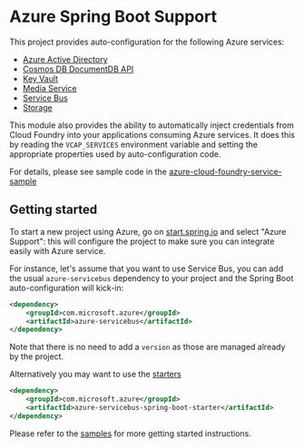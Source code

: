 # Azure Spring Boot Support
This project provides auto-configuration for the following Azure services:

- [Azure Active Directory](../azure-spring-boot-starters/azure-active-directory-spring-boot-starter)
- [Cosmos DB DocumentDB API](../azure-spring-boot-starters/azure-documentdb-spring-boot-starter)
- [Key Vault](../azure-spring-boot-starters/azure-keyvault-secrets-spring-boot-starter)
- [Media Service](../azure-spring-boot-starters/azure-mediaservices-spring-boot-starter)
- [Service Bus](../azure-spring-boot-starters/azure-servicebus-spring-boot-starter)
- [Storage](../azure-spring-boot-starters/azure-storage-spring-boot-starter)

This module also provides the ability to automatically inject credentials from Cloud Foundry into your
applications consuming Azure services. It does this by reading the `VCAP_SERVICES` environment
variable and setting the appropriate properties used by auto-configuration code.

For details, please see sample code in the [azure-cloud-foundry-service-sample](../azure-spring-boot-samples/azure-cloud-foundry-service-sample) 

## Getting started
To start a new project using Azure, go on [start.spring.io](https://start.spring.io) and select "Azure
Support": this will configure the project to make sure you can integrate easily with Azure service.

For instance, let's assume that you want to use Service Bus, you can add the usual `azure-servicebus`
dependency to your project and the Spring Boot auto-configuration will kick-in: 

```xml
<dependency>
    <groupId>com.microsoft.azure</groupId>
    <artifactId>azure-servicebus</artifactId>
</dependency>
```

Note that there is no need to add a `version` as those are managed already by the project.

Alternatively you may want to use the [starters](../azure-spring-boot-starters)

```xml
<dependency>
    <groupId>com.microsoft.azure</groupId>
    <artifactId>azure-servicebus-spring-boot-starter</artifactId>
</dependency>
```

Please refer to the [samples](../azure-spring-boot-samples) for more getting started instructions.